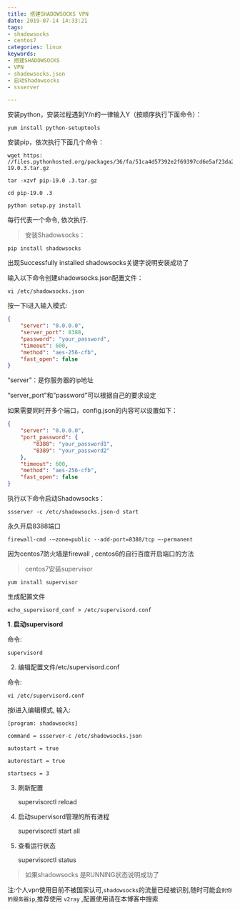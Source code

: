 ```yaml
---
title: 搭建SHADOWSOCKS VPN
date: 2019-07-14 14:33:21
tags: 
- shadowsocks
- centos7
categories: linux
keywords:
- 搭建SHADOWSOCKS
- VPN
- shadowsocks.json
- 启动Shadowsocks
- ssserver

---
```


安装python，安装过程遇到Y/n的一律输入Y（按顺序执行下面命令）：

    yum install python-setuptools

安装pip，依次执行下面几个命令：

    wget https: //files.pythonhosted.org/packages/36/fa/51ca4d57392e2f69397cd6e5af23da2a8d37884a605f9e3f2d3bfdc48397/pip-19.0.3.tar.gz

    tar -xzvf pip-19.0 .3.tar.gz

    cd pip-19.0 .3

    python setup.py install

每行代表一个命令, 依次执行.

> 安装Shadowsocks：

    pip install shadowsocks

出现Successfully installed shadowsocks关键字说明安装成功了

输入以下命令创建shadowsocks.json配置文件：

    vi /etc/shadowsocks.json

按一下i进入输入模式:

``` json
{
    "server": "0.0.0.0", 
    "server_port": 8388, 
    "password": "your_password", 
    "timeout": 600, 
    "method": "aes-256-cfb", 
    "fast_open": false
}
```

“server”：是你服务器的ip地址

“server_port”和”password”可以根据自己的要求设定

如果需要同时开多个端口，config.json的内容可以设置如下：

``` json
{
    "server": "0.0.0.0", 
    "port_password": {
        "8388": "your_password1", 
        "8389": "your_password2"
    }, 
    "timeout": 600, 
    "method": "aes-256-cfb", 
    "fast_open": false
}
```

执行以下命令启动Shadowsocks：

    ssserver -c /etc/shadowsocks.json-d start

永久开启8388端口

    firewall-cmd -–zone=public --add-port=8388/tcp –-permanent

因为centos7防火墙是firewall , centos6的自行百度开启端口的方法

> centos7安装supervisor

    yum install supervisor

生成配置文件

    echo_supervisord_conf > /etc/supervisord.conf

**1. 启动supervisord**

命令:

    supervisord

2. 编辑配置文件/etc/supervisord.conf

命令:

    vi /etc/supervisord.conf

按i进入编辑模式, 输入:

    [program: shadowsocks]

    command = ssserver-c /etc/shadowsocks.json

    autostart = true

    autorestart = true

    startsecs = 3

3. 刷新配置

    supervisorctl reload

4. 启动supervisord管理的所有进程

    supervisorctl start all

5. 查看运行状态

    supervisorctl status

> 如果shadowsocks 是RUNNING状态说明成功了

注:个人vpn使用目前不被国家认可,`shadowsocks`的流量已经被识别,随时可能会`封你的服务器ip`,推荐使用 `v2ray` ,配置使用请在本博客中搜索

